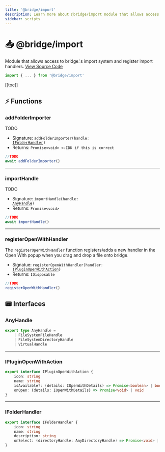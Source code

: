 ```yaml
---
title: '@bridge/import'
description: Learn more about @bridge/import module that allows access to bridge.'s import system.
sidebar: scripts
---
```


# 📥 @bridge/import

Module that allows access to bridge.'s import system and register import handlers.
[View Source Code](https://github.com/bridge-core/editor/blob/main/src/components/Extensions/Scripts/Modules/import.ts)

```js
import { ... } from '@bridge/import'
```

[[toc]]

## ⚡ Functions

### addFolderImporter

TODO

-   Signature: <code>addFolderImporter(handle: <a href="#ifolderhandler">IFolderHandler</a>)</code>
-   Returns: `Promise<void> <-IDK if this is correct`

```js
//TODO
await addFolderImporter()
```

---

### importHandle

TODO

-   Signature: <code>importHandle(handle: <a href="#anyhandle">AnyHandle</a>)</code>
-   Returns: `Promise<void>`

```js
//TODO
await importHandle()
```

---

### registerOpenWithHandler

The `registerOpenWithHandler` function registers/adds a new handler in the Open With popup when you drag and drop a file onto bridge.

-   Signatue: <code>registerOpenWithHandler(handler: <a href="#ipluginopenwithaction">IPluginOpenWithAction</a>)</code>
-   Returns: `IDisposable`

```js
//TODO
registerOpenWithHandler()
```

## 📟 Interfaces

### AnyHandle

```ts
export type AnyHandle =
	| FileSystemFileHandle
	| FileSystemDirectoryHandle
	| VirtualHandle
```

---

### IPluginOpenWithAction

```ts
export interface IPluginOpenWithAction {
	icon: string
	name: string
	isAvailable?: (details: IOpenWithDetails) => Promise<boolean> | boolean
	onOpen: (details: IOpenWithDetails) => Promise<void> | void
}
```

---

### IFolderHandler

```ts
export interface IFolderHandler {
	icon: string
	name: string
	description: string
	onSelect: (directoryHandle: AnyDirectoryHandle) => Promise<void> | void
}
```
